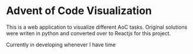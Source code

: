 # Advent of Code Visualization

This is a web application to visualize different AoC tasks. Original solutions were writen in python and converted over to Reactjs for this project.

Currently in developing whenever I have time
